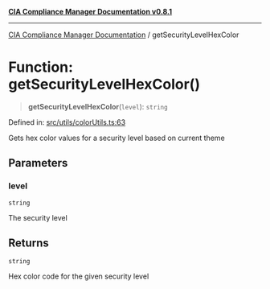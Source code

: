 [**CIA Compliance Manager Documentation v0.8.1**](../README.md)

***

[CIA Compliance Manager Documentation](../globals.md) / getSecurityLevelHexColor

# Function: getSecurityLevelHexColor()

> **getSecurityLevelHexColor**(`level`): `string`

Defined in: [src/utils/colorUtils.ts:63](https://github.com/Hack23/cia-compliance-manager/blob/4236f4375d9cfb0505c191818eeb5443ec527132/src/utils/colorUtils.ts#L63)

Gets hex color values for a security level based on current theme

## Parameters

### level

`string`

The security level

## Returns

`string`

Hex color code for the given security level
